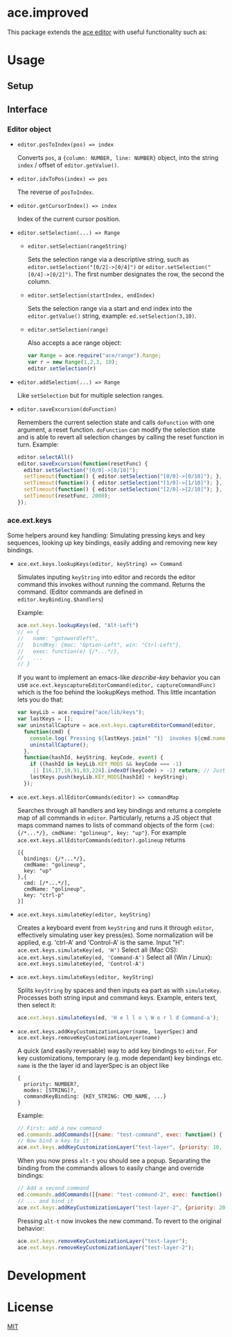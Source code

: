 # ace.improved

This package extends the [ace editor](http://ace.c9.io/) with useful functionality such as:

# Usage

## Setup

## Interface

### Editor object

- `editor.posToIndex(pos) => index`

  Converts `pos`, a `{column: NUMBER, line: NUMBER}` object, into the string
  `index` / offset of `editor.getValue()`.

- `editor.idxToPos(index) => pos`

  The reverse of `posToIndex`.

- `editor.getCursorIndex() => index`

  Index of the current cursor position.

- `editor.setSelection(...) => Range`

  - `editor.setSelection(rangeString)`

    Sets the selection range via a descriptive string, such as
    `editor.setSelection("[0/2]->[0/4]")` or
    `editor.setSelection("[0/4]->[0/2]")`. The first number designates the row,
    the second the column.

  - `editor.setSelection(startIndex, endIndex)`

    Sets the selection range via a start and end index into the
    `editor.getValue()` string, example: `ed.setSelection(3,10)`.

  - `editor.setSelection(range)`

    Also accepts a ace range object:
    ```js
    var Range = ace.require("ace/range").Range;
    var r = new Range(1,2,3, 10);
    editor.setSelection(r)
    ```

- `editor.addSelection(...) => Range`

  Like `setSelection` but for multiple selection ranges.

- `editor.saveExcursion(doFunction)`

  Remembers the current selection state and calls `doFunction` with one
  argument, a reset function. `doFunction` can modify the selection state and
  is able to revert all selection changes by calling the reset function in turn.
  Example:
  ```js
  editor.selectAll()
  editor.saveExcursion(function(resetFunc) {
    editor.setSelection("[0/0]->[0/10]");
    setTimeout(function() { editor.setSelection("[0/0]->[0/10]"); }, 500);
    setTimeout(function() { editor.setSelection("[1/0]->[1/10]"); }, 1000);
    setTimeout(function() { editor.setSelection("[2/0]->[2/10]"); }, 1500);
    setTimeout(resetFunc, 2000);
  });
  ```

### ace.ext.keys

Some helpers around key handling: Simulating pressing keys and key sequences,
looking up key bindings, easily adding and removing new key bindings.

- `ace.ext.keys.lookupKeys(editor, keyString) => Command`

  Simulates inputing `keyString` into editor and records the editor command
  this invokes without running the command. Returns the command.
  (Editor commands are defined in `editor.keyBinding.$handlers`)

  Example:

  ```js
  ace.ext.keys.lookupKeys(ed, "Alt-Left")
  // => {
  //   name: "gotowordleft",
  //   bindKey: {mac: "Option-Left", win: "Ctrl-Left"},
  //   exec: function(e) {/*...*/},
  //   ...
  // }
  ```

  If you want to implement an emacs-like _describe-key_ behavior you can use
  `ace.ext.keyscaptureEditorCommand(editor, captureCommandFunc)` which is the
  foo behind the lookupKeys method. This little incantation lets you do that:

  ```js
  var keyLib = ace.require("ace/lib/keys");
  var lastKeys = [];
  var uninstallCapture = ace.ext.keys.captureEditorCommand(editor,
    function(cmd) {
      console.log(`Pressing ${lastKeys.join(" ")}  invokes ${cmd.name}`);
      uninstallCapture();
    },
    function(hashId, keyString, keyCode, event) {
      if ((hashId in keyLib.KEY_MODS && keyCode === -1)
       || [16,17,18,91,93,224].indexOf(keyCode) > -1) return; // Just a modifier being pressed
      lastKeys.push(keyLib.KEY_MODS[hashId] + keyString);
    });

  ```


- `ace.ext.keys.allEditorCommands(editor) => commandMap`

  Searches through all handlers and key bindings and returns a complete map of
  all commands in `editor`.
  Particularly, returns a JS object that maps command names to lists of command
  objects of the form `{cmd: {/*...*/}, cmdName: "golineup", key: "up"}`. For
  example `ace.ext.keys.allEditorCommands(editor).golineup` returns
  ```
  [{
    bindings: {/*...*/},
    cmdName: "golineup",
    key: "up"
  },{
    cmd: [/*...*/],
    cmdName: "golineup",
    key: "ctrl-p"
  }]
  ```

- `ace.ext.keys.simulateKey(editor, keyString)`

  Creates a keyboard event from `keyString` and runs it through `editor`,
  effectively simulating user key press(es). Some normalization will be
  applied, e.g. 'ctrl-A' and 'Control-A' is the same.
  Input "H": `ace.ext.keys.simulateKey(ed, 'H')`
  Select all (Mac OS): `ace.ext.keys.simulateKey(ed, 'Command-A')`
  Select all (Win / Linux): `ace.ext.keys.simulateKey(ed, 'Control-A')`

- `ace.ext.keys.simulateKeys(editor, keyString)`

  Splits `keyString` by spaces and then inputs ea part as with `simulateKey`.
  Processes both string input and command keys.
  Example, enters text, then select it:
  ```js
  ace.ext.keys.simulateKeys(ed, 'H e l l o \ W o r l d Command-a');
  ```

- `ace.ext.keys.addKeyCustomizationLayer(name, layerSpec)` and `ace.ext.keys.removeKeyCustomizationLayer(name)`

  A quick (and easily reversable) way to add key bindings to `editor`. For key
  customizations, temporary (e.g. mode dependant) key bindings etc. `name`
  is the the layer id and layerSpec is an object like

  ```
  {
    priority: NUMBER?,
    modes: [STRING]?,
    commandKeyBinding: {KEY_STRING: CMD_NAME, ...}
  }
  ```

  Example:
  ```js
  // First: add a new command
  ed.commands.addCommands([{name: "test-command", exec: function() { alert("test-command"); }}]);
  // Now bind a key to it
  ace.ext.keys.addKeyCustomizationLayer("test-layer", {priority: 10, commandKeyBinding: {"alt-t": "test-command"}});
  ```

  When you now press `alt-t` you should see a popup. Separating the binding
  from the commands allows to easily change and override bindings:

  ```js
  // Add a second command
  ed.commands.addCommands([{name: "test-command-2", exec: function() { alert("test-command-2"); }}]);
  // ... and bind it
  ace.ext.keys.addKeyCustomizationLayer("test-layer-2", {priority: 20, commandKeyBinding: {"alt-t": "test-command-2"}});
  ```

  Pressing `alt-t` now invokes the new command. To revert to the original behavior:

  ```js
  ace.ext.keys.removeKeyCustomizationLayer("test-layer");
  ace.ext.keys.removeKeyCustomizationLayer("test-layer-2");
  ```


# Development

# License

[MIT](LICENSE)
